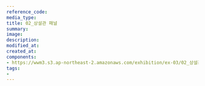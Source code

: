 ```yaml
---
reference_code:
media_type:
title: 02_상설관 패널
summary:
image:
description:
modified_at:
created_at:
components:
- https://wwm3.s3.ap-northeast-2.amazonaws.com/exhibition/ex-03/02_상설관+패널.JPG
tags:
-
---
```

